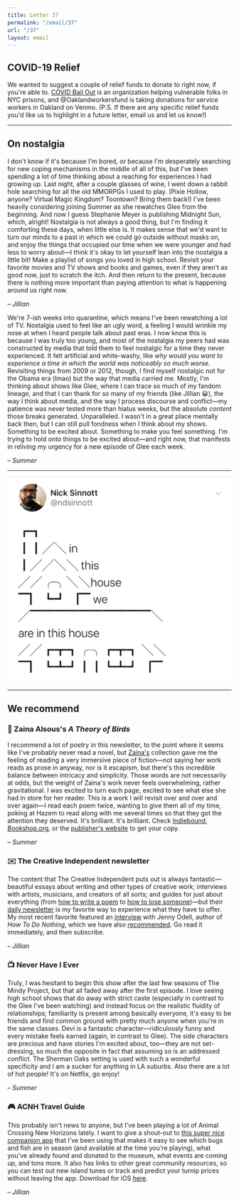 ```yaml
---
title: Letter 37
permalink: "/email/37"
url: "/37"
layout: email
---
```


## COVID-19 Relief

We wanted to suggest a couple of relief funds to donate to right now, if you're able to. [COVID Bail Out](https://www.covidbailout.org) is an organization helping vulnerable folks in NYC prisons, and @Oaklandworkersfund is taking donations for service workers in Oakland on Venmo. (P.S. If there are any specific relief funds you'd like us to highlight in a future letter, email us and let us know!)

<hr>

## On nostalgia

I don't know if it's because I'm bored, or because I'm desperately searching for new coping mechanisms in the middle of all of this, but I've been spending a lot of time thinking about a reaching for experiences I had growing up. Last night, after a couple glasses of wine, I went down a rabbit hole searching for all the old MMORPGs I used to play. (Pixie Hollow, anyone? Virtual Magic Kingdom? Toontown? Bring them back!) I've been heavily considering joining Summer as she rewatches Glee from the beginning. And now I guess Stephanie Meyer is publishing Midnight Sun, which, alright! Nostalgia is not always a good thing, but I'm finding it comforting these days, when little else is. It makes sense that we'd want to turn our minds to a past in which we could go outside without masks on, and enjoy the things that occupied our time when we were younger and had less to worry about—I think it's okay to let yourself lean into the nostalgia a little bit! Make a playlist of songs you loved in high school. Revisit your favorite movies and TV shows and books and games, even if they aren't as good now, just to scratch the itch. And then return to the present, because there is nothing more important than paying attention to what is happening around us right now.

– *Jillian*

We're 7-ish weeks into quarantine, which means I've been rewatching a lot of TV. Nostalgia used to feel like an ugly word, a feeling I would wrinkle my nose at when I heard people talk about past eras. I now know this is because I was truly too young, and most of the nostalgia my peers had was constructed by media that told them to feel nostalgic for a time they never experienced. It felt artificial and white-washy, like *why would you want to experience a time in which the world was noticeably so much worse.* Revisiting things from 2009 or 2012, though, I find myself nostalgic not for the Obama era (lmao) but the way that media carried me. Mostly, I'm thinking about shows like Glee, where I can trace so much of my fandom lineage, and that I can thank for so many of my friends (like Jillian 😀), the way I think about media, and the way I process discourse and conflict—my patience was never tested more than hiatus weeks, but the absolute *content* those breaks generated. Unparalleled. I wasn't in a great place mentally back then, but I can still pull fondness when I think about my shows. Something to be excited about. Something to make you feel something. I'm trying to hold onto things to be excited about—and right now, that manifests in reliving my urgency for a new episode of Glee each week.

– *Summer*

<hr>

<a href="https://twitter.com/ndsinnott/status/1243730543302324227">
  <img src="/assets/images/tweets/37.jpeg" class="tweet">
</a>

<hr>

## We recommend

### 📖 Zaina Alsous's *A Theory of Birds*

I recommend a lot of poetry in this newsletter, to the point where it seems like I've probably never read a novel, but [Zaina's](https://zainaalsous.com/) collection gave me the feeling of reading a very immersive piece of fiction—not saying her work reads as prose in anyway, nor is it escapism, but there's this incredible balance between intricacy and simplicity. Those words are not necessarily at odds, but the weight of Zaina's work never feels overwhelming, rather gravitational. I was excited to turn each page, excited to see what else she had in store for her reader. This is a work I will revisit over and over and over again—I read each poem twice, wanting to give them all of my time, poking at Hazem to read along with me several times so that they got the attention they deserved. It's brilliant. It's brilliant. Check [Indiebound](https://www.indiebound.org/book/9781682261040), [Bookshop.org](https://bookshop.org/books/a-theory-of-birds-poems/9781682261040), or the [publisher's website](https://www.uapress.com/product/a-theory-of-birds/) to get your copy.

– *Summer*

### ✉️ The Creative Independent newsletter

The content that The Creative Independent puts out is always fantastic—beautiful essays about writing and other types of creative work; interviews with artists, musicians, and creators of all sorts; and guides for just about everything (from [how to write a poem](https://thecreativeindependent.com/guides/how-to-write-a-poem/) to [how to lose someone](https://thecreativeindependent.com/guides/how-to-lose-someone/))—but their [daily newsletter](https://thecreativeindependent.com/) is my favorite way to experience what they have to offer. My most recent favorite featured an [interview](https://thecreativeindependent.com/people/jenny-odell-on-taking-the-time-you-need-to-notice-think-and-grow/) with Jenny Odell, author of *How To Do Nothing*, which we have also [recommended](https://letterstosummer.com/31). Go read it immediately, and then subscribe.

– *Jillian*

### 📺 Never Have I Ever

Truly, I was hesitant to begin this show after the last few seasons of The Mindy Project, but that all faded away after the first episode. I love seeing high school shows that do away with strict caste (especially in contrast to the Glee I've been watching) and instead focus on the realistic fluidity of relationships; familiarity is present among basically everyone, it's easy to be friends and find common ground with pretty much anyone when you're in the same classes. Devi is a fantastic character—ridiculously funny and every mistake feels earned (again, in contrast to Glee). The side characters are precious and have stories I'm excited about, too—they are not set-dressing, so much the opposite in fact that assuming so is an addressed conflict. The Sherman Oaks setting is used with such a wonderful specificity and I am a sucker for anything in LA suburbs. Also there are a lot of hot people! It's on Netflix, go enjoy!

– *Summer*

### 🎮 ACNH Travel Guide

This probably isn't news to anyone, but I've been playing a lot of Animal Crossing New Horizons lately. I want to give a shout-out to [this super nice companion app](http://acnhtravelguide.com) that I've been using that makes it easy to see which bugs and fish are in season (and available at the time you're playing), what you've already found and donated to the museum, what events are coming up, and tons more. It also has links to other great community resources, so you can test out new island tunes or track and predict your turnip prices without leaving the app. Download for iOS [here](https://apps.apple.com/app/id1502818559).

– *Jillian*
